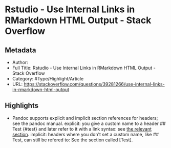# Rstudio - Use Internal Links in RMarkdown HTML Output - Stack Overflow

## Metadata

* Author: 
* Full Title: Rstudio - Use Internal Links in RMarkdown HTML Output - Stack Overflow
* Category: #Type/Highlight/Article
* URL: https://stackoverflow.com/questions/39281266/use-internal-links-in-rmarkdown-html-output

## Highlights

* Pandoc supports explicit and implicit section references for headers; see the pandoc manual.
  explicit: you give a custom name to a header ## Test {#test} and later refer to it with a link syntax: see [the relevant section](#test).
  implicit: headers where you don't set a custom name, like ## Test, can still be refered to: See the section called \[Test\].
